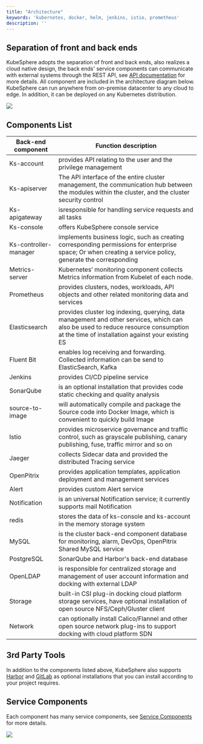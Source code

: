 ```yaml
---
title: "Architecture"
keywords: 'kubernetes, docker, helm, jenkins, istio, prometheus'
description: ''
---
```


## Separation of front and back ends

KubeSphere adopts the separation of front and back ends, also realizes a cloud native design, the back ends' service components can communicate with external systems through the REST API, see [API documentation](https://kubesphere.io/docs/v2.0/api/kubesphere) for more details. All component are included in the architecture diagram below. KubeSphere can run anywhere from on-premise datacenter to any cloud to edge. In addition, it can be deployed on any Kubernetes distribution.

![](https://pek3b.qingstor.com/kubesphere-docs/png/20190810073322.png)

## Components List

| Back-end component | Function description |
|---|---|
|Ks-account| provides API relating to the user and the privilege management|
|Ks-apiserver| The API interface of the entire cluster management, the communication hub between the modules within the cluster, and the cluster security control |
|Ks-apigateway| isresponsible for handling service requests and all tasks | during API calls
|Ks-console| offers KubeSphere console service |
|Ks-controller-manager| implements business logic, such as creating corresponding permissions for enterprise space; Or when creating a service policy, generate the corresponding | such as the Istio configuration
|Metrics-server| Kubernetes’ monitoring component collects Metrics information from Kubelet of each node. |
|Prometheus| provides clusters, nodes, workloads, API objects and other related monitoring data and services |
|Elasticsearch| provides cluster log indexing, querying, data management and other services, which can also be used to reduce resource consumption at the time of installation against your existing ES
| Fluent Bit | enables log receiving and forwarding. Collected information can be send to ElasticSearch, Kafka |
Jenkins| provides CI/CD pipeline service |
|SonarQube| is an optional installation that provides code static checking and quality analysis |
| source-to-image | will automatically compile and package the Source code into Docker Image, which is convenient to quickly build Image |
|Istio| provides microservice governance and traffic control, such as grayscale publishing, canary publishing, fuse, traffic mirror and so on |
|Jaeger | collects Sidecar data and provided the distributed Tracing service |
|OpenPitrix | provides application templates, application deployment and management services 
|Alert | provides custom Alert service | at the cluster, Workload, Pod, and container levels
|Notification| is an universal Notification service; it currently supports mail Notification|
|redis| stores the data of ks-console and ks-account in the memory storage system |
|MySQL| is the cluster back-end component database for monitoring, alarm, DevOps, OpenPitrix Shared MySQL service |
|PostgreSQL |SonarQube and Harbor's back-end database |
|OpenLDAP| is responsible for centralized storage and management of user account information and docking with external LDAP|
| Storage | built-in CSI plug-in docking cloud platform storage services, have optional installation of open source NFS/Ceph/Gluster client |
| Network | can optionally install Calico/Flannel and other open source network plug-ins to support docking with cloud platform SDN|

## 3rd Party Tools

In addition to the components listed above, KubeSphere also supports [Harbor](https://github.com/goharbor/harbor) and [GitLab](https://about.gitlab.com/) as optional installations that you can install according to your project requires.

## Service Components

Each component has many service components, see [Service Components](../../infrastructure/components) for more details.

![](https://pek3b.qingstor.com/kubesphere-docs/png/20191017163549.png)


